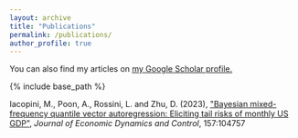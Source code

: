 ```yaml
---
layout: archive
title: "Publications"
permalink: /publications/
author_profile: true
---
```


You can also find my articles on <u><a href="{{author.googlescholar}}">my Google Scholar profile</a>.</u>

{% include base_path %}

Iacopini, M., Poon, A., Rossini, L. and Zhu, D. (2023), ["Bayesian mixed-frequency quantile vector autoregression: Eliciting tail risks of monthly US GDP"](<a href="https://www.sciencedirect.com/science/article/pii/S016518892300163X?via%3Dihub"/a>), _Journal of Economic Dynamics and Control_, 157:104757

